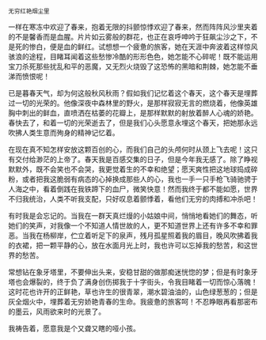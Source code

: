     无穷红艳烟尘里 

   一样在寒冻中欢迎了春来，抱着无限的抖颤惊悸欢迎了春来，然而阵阵风沙里夹着的不是馨香而是血腥。片片如云雾般的群花，也正在哀呼呻吟于狂飙尘沙之下，不是死的惨白，便是血的鲜红。试想想一个疲惫的旅客，她在天涯中奔波着这样惊风骇浪的途程，目睹耳闻着这些愁惨冷酷的形形色色，她怎能不心碎呢！既不能运用宝刀杀死那些扰乱和平的恶魔，又无烈火烧毁了这恐怖的黑暗和荆棘，她怎能不垂涕而愤恨呢！

   已是暮春天气，却为何这般秋风秋雨？假如我们记忆着这个春天，这个春天是埋葬过一切的光荣的。他像深夜中森林里的野火，是那样寂寂无言的燃烧着，他像英雄胸中刺出的鲜血，直喷洒在枯萎的花瓣上，是那样默默的射放着醉人心魂的娇艳。春快去了，和着一切的光荣逝去了，但是我们心头愿意永埋这个春天，把她那永远吹拂人类生意而殉身的精神记忆着。

   在现在真不知怎样安放这颗百创的心，而我们自己的头颅何时从颈上飞去呢！这只有交付给渺茫的上帝了。春天我是百感交集的日子，但是今年我无感了。除了睁视默默外，既不会笑也不会哭，我更觉着生的不幸和绝望；愿天爽性把这地球捣成碎粉，或者把我这脆弱有病态的心掉换成那些人的心，我也一手一只手枪飞骑驰骋于人海之中，看着倒践在我铁蹄下的血尸，微笑快意！然而我终于都不能如愿，世界不归我统治，人类不听我支配，只好叹息着颤悸着，看他们无穷的肉搏和冲杀吧！

   有时我是会忘记的。当我在一群天真烂熳的小姑娘中间，悄悄地看她们的舞态，听她们的笑声，对我像一个不知道人情世故的人，更不知道世界上还有许多不幸和罪恶。当我在杨柳岸，伫立着听足下的泉声，残月孤星照着我的眉目，晚风吹拂着我的衣裙，把一颗平静的心，放在水面月光上时，我也许可以忘掉我的愁苦，和这世界的愁苦。

   常想钻在象牙塔里，不要伸出头来，安稳甘甜的做那痴迷恍惚的梦；但是有时象牙塔也会爆裂的，终于负了满身创伤掷我于十字街头，令我目睹着一切而惊心落魄！这时花也许开的正鲜艳，草也许生的很青翠，潮水碧油油的，山色绿葱葱的；但是灰全烟火中，埋葬着无穷娇艳青春的生命。我疲惫的旅客呵！不忍睁眼再看那密布的墨云，风雨欲来时的光景了。

   我祷告着，愿意我是个又聋又瞎的哑小孩。

